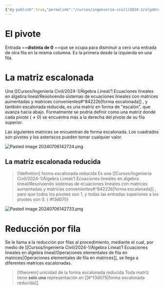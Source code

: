 ```yaml
---
{"dg-publish":true,"permalink":"/cursos/ingenieria-civil/2024-1/algebra-lineal/1-ecuaciones-lineales-en-algebra-lineal/reduccion-por-filas-forma-escalonada-y-forma-escalonada-reducida-y-pivotes/"}
---
```


# El pivote

Entrada ==**distinta de 0** ==que se ocupa para disminuir a cero una entrada de otra fila en la misma columna. Es la primera desde la izquierda en una fila.

# La matriz escalonada

Una [[Cursos/Ingeniería Civil/2024-1/Álgebra Lineal/1 Ecuaciones lineales en álgebra lineal/Resolviendo sistemas de ecuaciones lineales con matrices aumentadas y matrices convenientes#^84222b\|forma escalonada]] , y también escalonada reducida, es una matriz en forma de "escalón", que avanza hacia abajo. Formalmente se podría definir como una matriz donde cada pivote ($\neq 0$) se encuentra más a la derecha del pivote de su fila superior. 

Las siguientes matrices se encuentran de forma escalonada. Los cuadrados son pivotes y los asteriscos pueden tomar cualquier valor.

![Pasted image 20240706142724.png](/img/user/Cursos/Ingenier%C3%ADa%20Civil/2024-1/%C3%81lgebra%20Lineal/1%20Ecuaciones%20lineales%20en%20%C3%A1lgebra%20lineal/attachments/Pasted%20image%2020240706142724.png)

## La matriz escalonada reducida

> [!definition] forma escalonada reducida
> Es una [[Cursos/Ingeniería Civil/2024-1/Álgebra Lineal/1 Ecuaciones lineales en álgebra lineal/Resolviendo sistemas de ecuaciones lineales con matrices aumentadas y matrices convenientes#^84222b\|forma escalonada]] , pero que todos los pivotes son 1, y todas las entradas superiores a los pivotes son 0.
{ #f3d075}


![Pasted image 20240706142733.png](/img/user/Cursos/Ingenier%C3%ADa%20Civil/2024-1/%C3%81lgebra%20Lineal/1%20Ecuaciones%20lineales%20en%20%C3%A1lgebra%20lineal/attachments/Pasted%20image%2020240706142733.png)

# Reducción por fila

Se le llama a la reducción por filas al procedimiento, mediante el cual, por medio de [[Cursos/Ingeniería Civil/2024-1/Álgebra Lineal/1 Ecuaciones lineales en álgebra lineal/Operaciones elementales de fila en matrices\|Operaciones elementales de fila en matrices]], se llega a diferentes matrices escalonadas.

> [!theorem] unicidad de la forma escalonada reducida
> Toda matriz tiene **solo una** representación en [[#^f3d075|forma escalonada reducida]].
